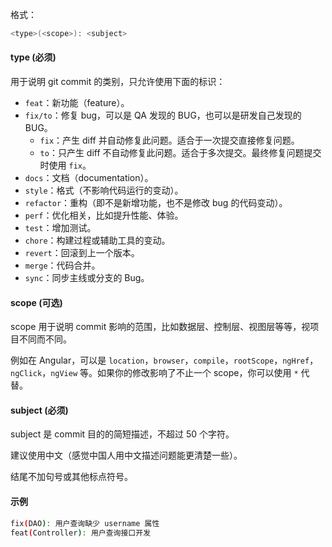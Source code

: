 格式：

```bash
<type>(<scope>): <subject>
```

#### type (必须)

用于说明 git commit 的类别，只允许使用下面的标识：

-   `feat`：新功能（feature）。
-   `fix/to`：修复 bug，可以是 QA 发现的 BUG，也可以是研发自己发现的 BUG。
    -   `fix`：产生 diff 并自动修复此问题。适合于一次提交直接修复问题。
    -   `to`：只产生 diff 不自动修复此问题。适合于多次提交。最终修复问题提交时使用 `fix`。
-   `docs`：文档（documentation）。
-   `style`：格式（不影响代码运行的变动）。
-   `refactor`：重构（即不是新增功能，也不是修改 bug 的代码变动）。
-   `perf`：优化相关，比如提升性能、体验。
-   `test`：增加测试。
-   `chore`：构建过程或辅助工具的变动。
-   `revert`：回滚到上一个版本。
-   `merge`：代码合并。
-   `sync`：同步主线或分支的 Bug。

#### scope (可选)

scope 用于说明 commit 影响的范围，比如数据层、控制层、视图层等等，视项目不同而不同。

例如在 Angular，可以是 `location`，`browser`，`compile`，`rootScope`，`ngHref`，`ngClick`，`ngView` 等。如果你的修改影响了不止一个 scope，你可以使用 `*` 代替。

#### subject (必须)

subject 是 commit 目的的简短描述，不超过 50 个字符。

建议使用中文（感觉中国人用中文描述问题能更清楚一些）。

结尾不加句号或其他标点符号。

#### 示例

```bash
fix(DAO): 用户查询缺少 username 属性
feat(Controller): 用户查询接口开发
```
